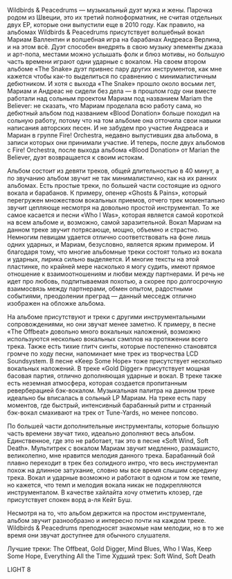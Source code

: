 Wildbirds & Peacedrums — музыкальный дуэт мужа и жены. Парочка родом из Швеции, это их третий полноформатник, не считая отдельных двух EP, которые они выпустили еще в 2010 году. Как правило, на альбомах Wildbirds & Peacedrums присутствует волшебный вокал Мариам Валлентин и волшебная игра на барабанах Андреаса Верлина, и на этом всё. Дуэт способен внедрять в свою музыку элементы джаза и арт-попа, местами можно услышать фолк и блюз мотивы, но большую часть времени играют одни ударные с вокалом. На своем втором альбоме «The Snake» дуэт привнес пару других инструментов, как мне кажется чтобы как-то выделиться по сравнению с минималистичным дебютником. И хотя с выхода «The Snake» прошло около восьми лет, Мариам и Андреас не сидели без дела — в прошлом году они вместе работали над сольным проектом Мариам под названием Mariam the Believer: не сказать, что Мариам проделала всю работу сама, но дебютный альбом под названием «Blood Donation» больше походил на сольную работу, потому что на том альбоме она отточила свои навыки написания авторских песен. И не забудем про участие Андреаса и Мариан в группе Fire! Orchestra, недавно выпустивших два альбома, в записи которых они принимали участие. И теперь, после двух альбомов с Fire! Orchestra, после выхода альбома «Blood Donation» от Marian the Believer, дуэт возвращается к своим истокам.

Альбом состоит из девяти треков, общей длительностью в 40 минут, а по звучанию альбом звучит не так минималистично, как на их ранних альбомах. Есть простые треки, по большей части состоящие из одного вокала и барабанов. К примеру, опенер «Ghosts & Pains», который перегружен множеством вокальных приемов, отчего трек моментально звучит цепляюще несмотря на довольно простой инструментал. То же самое касается и песни «Who I Was», которая является самой короткой на всем альбоме и, возможно, самой заразительной. Вокал Мариам на данном треке звучит потрясающе, мощно, объемно и страстно. Немногим певицам удается отлично соответствовать на фоне лишь одних ударных, и Мариам, безусловно, является ярким примером. И благодаря тому, что многие альбомные треки состоят только из вокала и ударных, лирика сильно выделяется. И многие тексты на этой пластинке, по крайней мере насколько я могу судить, имеют прямое отношение к взаимоотношениям и любви между партнерами. И речь не идет про любовь, подпитываемая похотью, а скорее про долгосрочную взаимосвязь между партнерами, обмен опытом, радостными событиями, преодолении преград — данный месседж отлично изображен на обложке альбома.

На альбоме присутствуют и треки с другими инструментальными сопровождениями, но они звучат менее заметно. К примеру, в песне «The Offbeat» довольно много вокальных наложений, возможно используются несколько вокальных сэмплов на протяжении всего трека. Также есть тихие глитч синты, которые постепенно становятся громче по ходу песни, напоминает мне трек из творчества LCD Soundsystem. В песне «Keep Some Hope» тоже присутствует несколько вокальных наложений. В треке «Gold Digger» присутствует мощная басовая партия, отлично дополняющая ударные и вокал. В треке также есть неземная атмосфера, которая создается пропитанным реверберацией бэк-вокалом. Музыкальная палитра на данном треке идеально бы вписалась в сольный LP Мариам. На треке есть пару моментов, где быстрый, интенсивный барабанный ритм и странный бэк-вокал смахивают на трек от Tune-Yards, но менее попсово.

По большей части дополнительные инструменталы, которые большую часть времени звучат тихо, идеально дополняют весь альбом. Единственное, где это не работает, так это в песне «Soft Wind, Soft Death». Мультитрек с вокалом Мариам звучит медленно, размашисто, великолепно, мне нравится мелодия данного трека. Барабанный бой плавно переходит в трек без солидного интро, что весь инструментал похож на длинное затухание, словно мы все время слышим середину трека. Вокал и ударные возможно и работают в одном и том же темпе, но кажется, что темп и мелодия вокала никак не подкрепляются инструменталом. В качестве хайлайта хочу отметить клозер, где присутствует спокен ворд а-ля Кейт Буш.

Несмотря на то, что альбом держится на простом инструментале, альбом звучит разнообразно и интересно почти на каждом треке. Wildbirds & Peacedrums преподносят знакомые нам мелодии, но в то же время они звучат доступнее для обычного слушателя.

Лучшие треки: The Offbeat, Gold Digger, Mind Blues, Who I Was, Keep Some Hope, Everything All the Time
Худший трек: Soft Wind, Soft Death

LIGHT 8

